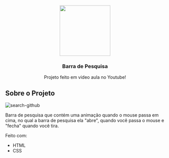 
<!-- PROJECT LOGO -->
<br />
<p align="center">
  <a href="https://github.com/othneildrew/Best-README-Template">
     <img src="https://user-images.githubusercontent.com/71296002/146042651-71436345-51ab-4063-953f-49f7fb37a83f.png" width="160px" />
  </a>

  <h3 align="center">Barra de Pesquisa</h3>

  <p align="center">
    Projeto feito em video aula no Youtube!
</p>


<!-- ABOUT THE PROJECT -->
## Sobre o Projeto

![search-github](https://user-images.githubusercontent.com/71296002/146043254-131c47b5-6a12-44f9-8a4e-3af6fe13e7dc.gif)

Barra de pesquisa que contém uma animação quando o mouse passa em cima, no qual a barra de pesquisa ela "abre", quando você passa o mouse e "fecha" quando você tira.

Feito com:
* HTML
* CSS

